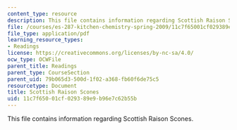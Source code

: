 ```yaml
---
content_type: resource
description: This file contains information regarding Scottish Raison Scones.
file: /courses/es-287-kitchen-chemistry-spring-2009/11c7f65001cf029389e9b96e7c62b55b_MITES_287S09_read06.pdf
file_type: application/pdf
learning_resource_types:
- Readings
license: https://creativecommons.org/licenses/by-nc-sa/4.0/
ocw_type: OCWFile
parent_title: Readings
parent_type: CourseSection
parent_uid: 79b065d3-500d-1f02-a368-fb60f6de75c5
resourcetype: Document
title: Scottish Raison Scones
uid: 11c7f650-01cf-0293-89e9-b96e7c62b55b
---
```

This file contains information regarding Scottish Raison Scones.